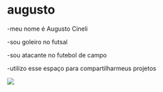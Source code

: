 # augusto

-meu nome é Augusto Cineli

-sou goleiro no futsal

-sou atacante no futebol de campo

-utilizo esse espaço para compartilharmeus projetos

![](https://media1.tenor.com/m/5HpezaVRhgQAAAAC/santos.gif)
